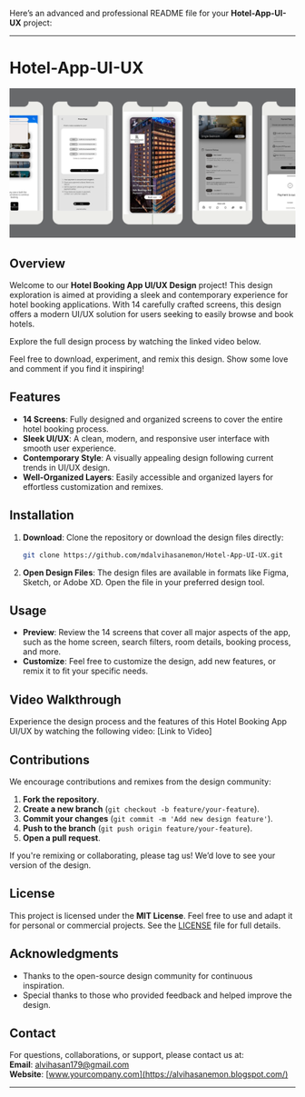 Here’s an advanced and professional README file for your **Hotel-App-UI-UX** project:

---

# Hotel-App-UI-UX

![Hotel App UI/UX](https://github.com/mdalvihasanemon/Hotel-App-UI-UX/blob/main/Green%20Red%20Festive%20Elegant%20Christmas%20Online%20Shop%20Sale%20Facebook%20Ad.png)

## Overview

Welcome to our **Hotel Booking App UI/UX Design** project! This design exploration is aimed at providing a sleek and contemporary experience for hotel booking applications. With 14 carefully crafted screens, this design offers a modern UI/UX solution for users seeking to easily browse and book hotels.

Explore the full design process by watching the linked video below.

Feel free to download, experiment, and remix this design. Show some love and comment if you find it inspiring!

## Features

- **14 Screens**: Fully designed and organized screens to cover the entire hotel booking process.
- **Sleek UI/UX**: A clean, modern, and responsive user interface with smooth user experience.
- **Contemporary Style**: A visually appealing design following current trends in UI/UX design.
- **Well-Organized Layers**: Easily accessible and organized layers for effortless customization and remixes.

## Installation

1. **Download**: Clone the repository or download the design files directly:
   ```bash
   git clone https://github.com/mdalvihasanemon/Hotel-App-UI-UX.git
   ```
2. **Open Design Files**: The design files are available in formats like Figma, Sketch, or Adobe XD. Open the file in your preferred design tool.

## Usage

- **Preview**: Review the 14 screens that cover all major aspects of the app, such as the home screen, search filters, room details, booking process, and more.
- **Customize**: Feel free to customize the design, add new features, or remix it to fit your specific needs.

## Video Walkthrough

Experience the design process and the features of this Hotel Booking App UI/UX by watching the following video:
[Link to Video]

## Contributions

We encourage contributions and remixes from the design community:

1. **Fork the repository**.
2. **Create a new branch** (`git checkout -b feature/your-feature`).
3. **Commit your changes** (`git commit -m 'Add new design feature'`).
4. **Push to the branch** (`git push origin feature/your-feature`).
5. **Open a pull request**.

If you're remixing or collaborating, please tag us! We’d love to see your version of the design.

## License

This project is licensed under the **MIT License**. Feel free to use and adapt it for personal or commercial projects. See the [LICENSE](LICENSE) file for full details.

## Acknowledgments

- Thanks to the open-source design community for continuous inspiration.
- Special thanks to those who provided feedback and helped improve the design.

## Contact

For questions, collaborations, or support, please contact us at:  
**Email**: alvihasan179@gmail.com  
**Website**: [www.yourcompany.com](https://alvihasanemon.blogspot.com/)

---
